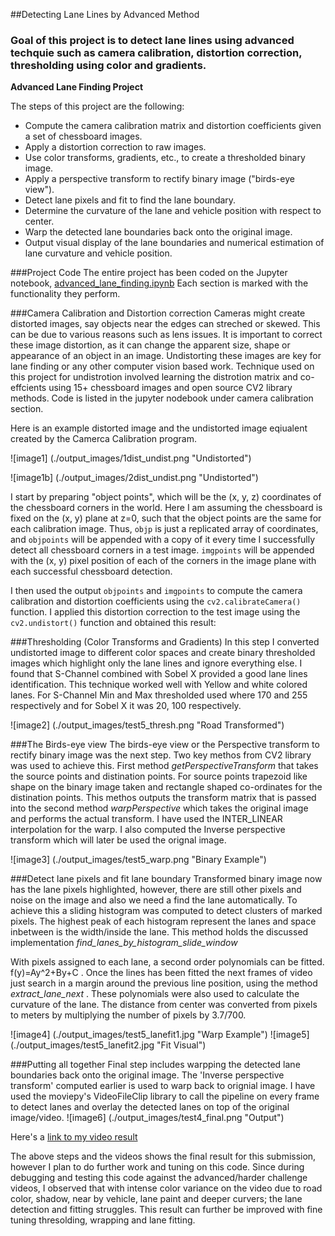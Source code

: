 ##Detecting Lane Lines by Advanced Method
### Goal of this project is to detect lane lines using advanced techquie such as camera calibration, distortion correction, thresholding using color and gradients.

**Advanced Lane Finding Project**

The steps of this project are the following:

* Compute the camera calibration matrix and distortion coefficients given a set of chessboard images.
* Apply a distortion correction to raw images.
* Use color transforms, gradients, etc., to create a thresholded binary image.
* Apply a perspective transform to rectify binary image ("birds-eye view").
* Detect lane pixels and fit to find the lane boundary.
* Determine the curvature of the lane and vehicle position with respect to center.
* Warp the detected lane boundaries back onto the original image.
* Output visual display of the lane boundaries and numerical estimation of lane curvature and vehicle position.

###Project Code
The entire project has been coded on the Jupyter notebook, [advanced_lane_finding.ipynb](./advanced_lane_finding.ipynb)
Each section is marked with the functionality they perform. 

###Camera Calibration and Distortion correction
Cameras might create distorted images, say objects near the edges can streched or skewed. This can be due to various reasons such as lens issues. It is important to correct these image distortion, as it can change the apparent size, shape or appearance of an object in an image. Undistorting these images are key for lane finding or any other computer vision based work. Technique used on this project for undistrotion involved learning the distrotion matrix and co-effcients using 15+ chessboard images and open source CV2 library methods. Code is listed in the jupyter nodebook under camera calibration section.

Here is an example distorted image and the undistorted image eqiualent created by  the Camerca Calibration program.

![image1] (./output_images/1dist_undist.png "Undistorted")

![image1b] (./output_images/2dist_undist.png "Undistorted")

I start by preparing "object points", which will be the (x, y, z) coordinates of the chessboard corners in the world. Here I am assuming the chessboard is fixed on the (x, y) plane at z=0, such that the object points are the same for each calibration image.  Thus, `objp` is just a replicated array of coordinates, and `objpoints` will be appended with a copy of it every time I successfully detect all chessboard corners in a test image.  `imgpoints` will be appended with the (x, y) pixel position of each of the corners in the image plane with each successful chessboard detection.  

I then used the output `objpoints` and `imgpoints` to compute the camera calibration and distortion coefficients using the `cv2.calibrateCamera()` function.  I applied this distortion correction to the test image using the `cv2.undistort()` function and obtained this result: 

###Thresholding (Color Transforms and Gradients)
In this step I converted undistorted image to different color spaces and create binary thresholded images which highlight only the lane lines and ignore everything else. I found that S-Channel combined with Sobel X provided a good lane lines identification. This technique worked well with Yellow and white colored lanes. For S-Channel Min and Max thresholded used where 170 and 255 respectively and for Sobel X it was 20, 100 respectively.

![image2] (./output_images/test5_thresh.png "Road Transformed")

###The Birds-eye view
The birds-eye view or the Perspective transform to rectify binary image was the next step.
Two key methos from CV2 library was used to achieve this. 
First method _getPerspectiveTransform_ that takes the source points and distination points. For source points trapezoid like shape on the binary image taken and rectangle shaped co-ordinates for the distination points. This methos outputs the transform matrix that is passed into the second method _warpPerspective_ which takes the original image and performs the actual transform. I have used the INTER_LINEAR interpolation for the warp. I also computed the Inverse perspective transform which will later be used the orignal image.

![image3] (./output_images/test5_warp.png "Binary Example")

###Detect lane pixels and fit lane boundary
Transformed binary image now has the lane pixels highlighted, however, there are still other pixels and noise on the image and also we need a find the lane automatically. To achieve this a sliding histogram was computed to detect clusters of marked pixels. The highest peak of each histogram represent the lanes and space inbetween is the width/inside the lane.   This method holds the discussed implementation _find_lanes_by_histogram_slide_window_ 

With pixels assigned to each lane, a second order polynomials can be fitted. f(y)=Ay^2+By+C . Once the lines has been fitted the next  frames of video just search in a margin around the previous line position, using the method _extract_lane_next_ .
These polynomials were also used to calculate the curvature of the lane. The distance from center was converted from pixels to meters by multiplying the number of pixels by 3.7/700.

![image4] (./output_images/test5_lanefit1.jpg "Warp Example")
![image5] (./output_images/test5_lanefit2.jpg "Fit Visual")

###Putting all together
Final step includes warpping the detected lane boundaries back onto the original image. The 'Inverse perspective transform' computed earlier is used to warp back to orignial image.  I have used the moviepy's VideoFileClip library to call the pipeline on every frame to detect lanes and overlay the detected lanes on top of the original image/video.
![image6] (./output_images/test4_final.png "Output")

Here's a [link to my video result](./project_video.mp4)

The above steps and the videos shows the final result for this submission, however I plan to do further work and tuning on this code. Since during debugging and testing this code against the advanced/harder challenge videos, I observed that with intense color variance on the video due to road color, shadow, near by vehicle, lane paint and deeper curvers; the lane detection and fitting struggles. This result can further be improved with fine tuning thresolding, wrapping and lane fitting.
